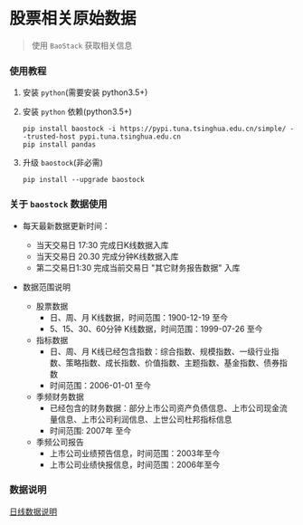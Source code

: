 # 股票相关原始数据

> 使用 `BaoStack` 获取相关信息

### 使用教程

1. 安装 `python`(需要安装 python3.5+)

2. 安装 `python` 依赖(python3.5+)
    ```shell
    pip install baostock -i https://pypi.tuna.tsinghua.edu.cn/simple/ --trusted-host pypi.tuna.tsinghua.edu.cn
    pip install pandas
    ```

3. 升级 `baostock`(非必需)
    ```shell
    pip install --upgrade baostock
    ```

### 关于 `baostock` 数据使用

- 每天最新数据更新时间：
    - 当天交易日 17:30 完成日K线数据入库
    - 当天交易日 20.30 完成分钟K线数据入库
    - 第二交易日1:30 完成当前交易日 "其它财务报告数据" 入库

- 数据范围说明
    - 股票数据
        - 日、周、月 K线数据，时间范围：1900-12-19 至今
        - 5、15、30、60分钟 K线数据，时间范围：1999-07-26 至今
    - 指标数据
        - 日、周、月 K线已经包含指数：综合指数、规模指数、一级行业指数、策略指数、成长指数、价值指数、主题指数、基金指数、债券指数
        - 时间范围：2006-01-01 至今
    - 季频财务数据
        - 已经包含的财务数据：部分上市公司资产负债信息、上市公司现金流量信息、上市公司利润信息、上世公司杜邦指标信息
        - 时间范围: 2007年 至今
    - 季频公司报告
        - 上市公司业绩预告信息，时间范围：2003年至今
        - 上市公司业绩快报信息，时间范围：2006年至今

### 数据说明
[日线数据说明](docs/股票-日-信息获取.md)


